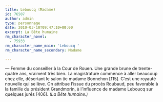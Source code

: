 ```yaml
---
title: Leboucq (Madame)
id: 76507
author: admin
type: personnage
date: 2010-03-10T09:47:10+00:00
excerpt: La Bête humaine
rm_character_novel:
  - 75933
rm_character_name_main: 'Leboucq '
rm_character_name_secondary: Madame

---
```

— Femme du conseiller à la Cour de Rouen. Une grande brune de trente-quatre ans, vraiment très bien. La magistrature commence à aller beaucoup chez elle, désertant le salon tic madame Bonnehon [115]. C&rsquo;est une royauté nouvelle qui se lève. On attribue l&rsquo;issue du procès Roubaud, peu favorable à la famille du président Grandmorin, à l&rsquo;influence de madame Leboucq sur quelques jurés [406]. _(La Bête humaine.)_